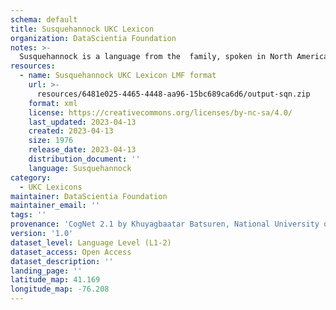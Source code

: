 ```yaml
---
schema: default
title: Susquehannock UKC Lexicon
organization: DataScientia Foundation
notes: >-
  Susquehannock is a language from the  family, spoken in North America. The UKC Lexicon of Susquehannock is represented as a lexico-semantic network. It consists of words, word senses, synsets, as well as sense-level and synset-level relationships.
resources:
  - name: Susquehannock UKC Lexicon LMF format
    url: >-
      resources/6481e025-4465-4448-aa96-15bc689ca6d6/output-sqn.zip
    format: xml
    license: https://creativecommons.org/licenses/by-nc-sa/4.0/
    last_updated: 2023-04-13
    created: 2023-04-13
    size: 1976
    release_date: 2023-04-13
    distribution_document: ''
    language: Susquehannock
category:
  - UKC Lexicons
maintainer: DataScientia Foundation
maintainer_email: ''
tags: ''
provenance: 'CogNet 2.1 by Khuyagbaatar Batsuren, National University of Mongolia (http://cognet.ukc.disi.unitn.it); Native Languages of the Americas 2021.11. by Laura Redish and Orrin Lewis (http://www.native-languages.org); Princeton WordNet 2.1 by Princeton University (https://wordnet.princeton.edu)'
version: '1.0'
dataset_level: Language Level (L1-2)
dataset_access: Open Access
dataset_description: ''
landing_page: ''
latitude_map: 41.169
longitude_map: -76.208
---
```

